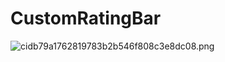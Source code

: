 # CustomRatingBar
![cidb79a1762819783b2b546f808c3e8dc08.png](https://ooo.0o0.ooo/2016/09/01/57c7d6d9616b2.png)
